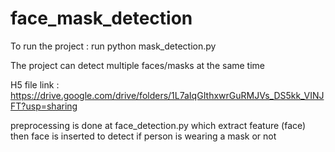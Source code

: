 # face_mask_detection
To run the project : run python mask_detection.py

The project can detect multiple faces/masks at the same time

 H5 file link :
 https://drive.google.com/drive/folders/1L7aIqGIthxwrGuRMJVs_DS5kk_VINJFT?usp=sharing

preprocessing is done at face_detection.py which extract feature (face) then face is inserted to detect if person is wearing a mask or not 
